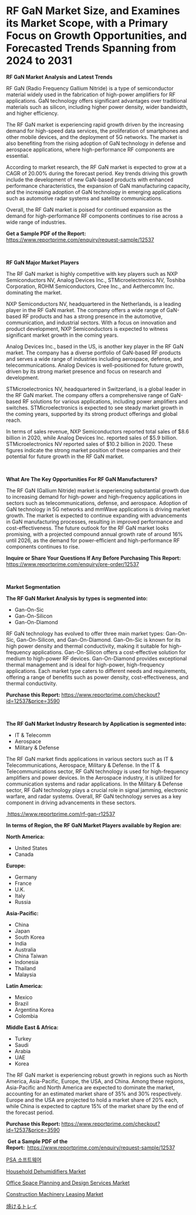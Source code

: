 <p><h1>RF GaN Market Size, and Examines its Market Scope, with a Primary Focus on Growth Opportunities, and Forecasted Trends Spanning from 2024 to 2031</h1></p><p><strong>RF GaN Market Analysis and Latest Trends</strong></p>
<p><p>RF GaN (Radio Frequency Gallium Nitride) is a type of semiconductor material widely used in the fabrication of high-power amplifiers for RF applications. GaN technology offers significant advantages over traditional materials such as silicon, including higher power density, wider bandwidth, and higher efficiency.</p><p>The RF GaN market is experiencing rapid growth driven by the increasing demand for high-speed data services, the proliferation of smartphones and other mobile devices, and the deployment of 5G networks. The market is also benefiting from the rising adoption of GaN technology in defense and aerospace applications, where high-performance RF components are essential.</p><p>According to market research, the RF GaN market is expected to grow at a CAGR of 20.00% during the forecast period. Key trends driving this growth include the development of new GaN-based products with enhanced performance characteristics, the expansion of GaN manufacturing capacity, and the increasing adoption of GaN technology in emerging applications such as automotive radar systems and satellite communications.</p><p>Overall, the RF GaN market is poised for continued expansion as the demand for high-performance RF components continues to rise across a wide range of industries.</p></p>
<p><strong>Get a Sample PDF of the Report:&nbsp;</strong> <a href="https://www.reportprime.com/enquiry/request-sample/12537">https://www.reportprime.com/enquiry/request-sample/12537</a></p>
<p>&nbsp;</p>
<p><strong>RF GaN Major Market Players</strong></p>
<p><p>The RF GaN market is highly competitive with key players such as NXP Semiconductors NV, Analog Devices Inc., STMicroelectronics NV, Toshiba Corporation, ROHM Semiconductors, Cree Inc., and Aethercomm Inc. dominating the market.</p><p>NXP Semiconductors NV, headquartered in the Netherlands, is a leading player in the RF GaN market. The company offers a wide range of GaN-based RF products and has a strong presence in the automotive, communication, and industrial sectors. With a focus on innovation and product development, NXP Semiconductors is expected to witness significant market growth in the coming years.</p><p>Analog Devices Inc., based in the US, is another key player in the RF GaN market. The company has a diverse portfolio of GaN-based RF products and serves a wide range of industries including aerospace, defense, and telecommunications. Analog Devices is well-positioned for future growth, driven by its strong market presence and focus on research and development.</p><p>STMicroelectronics NV, headquartered in Switzerland, is a global leader in the RF GaN market. The company offers a comprehensive range of GaN-based RF solutions for various applications, including power amplifiers and switches. STMicroelectronics is expected to see steady market growth in the coming years, supported by its strong product offerings and global reach.</p><p>In terms of sales revenue, NXP Semiconductors reported total sales of $8.6 billion in 2020, while Analog Devices Inc. reported sales of $5.9 billion. STMicroelectronics NV reported sales of $10.2 billion in 2020. These figures indicate the strong market position of these companies and their potential for future growth in the RF GaN market.</p></p>
<p>&nbsp;</p>
<p><strong>What Are The Key Opportunities For RF GaN Manufacturers?</strong></p>
<p><p>The RF GaN (Gallium Nitride) market is experiencing substantial growth due to increasing demand for high-power and high-frequency applications in sectors such as telecommunications, defense, and aerospace. Adoption of GaN technology in 5G networks and mmWave applications is driving market growth. The market is expected to continue expanding with advancements in GaN manufacturing processes, resulting in improved performance and cost-effectiveness. The future outlook for the RF GaN market looks promising, with a projected compound annual growth rate of around 16% until 2026, as the demand for power-efficient and high-performance RF components continues to rise.</p></p>
<p><strong>Inquire or Share Your Questions If Any Before Purchasing This Report:</strong> <a href="https://www.reportprime.com/enquiry/pre-order/12537">https://www.reportprime.com/enquiry/pre-order/12537</a></p>
<p>&nbsp;</p>
<p><strong>Market Segmentation</strong></p>
<p><strong>The RF GaN Market Analysis by types is segmented into:</strong></p>
<p><ul><li>Gan-On-Sic</li><li>Gan-On-Silicon</li><li>Gan-On-Diamond</li></ul></p>
<p><p>RF GaN technology has evolved to offer three main market types: Gan-On-Sic, Gan-On-Silicon, and Gan-On-Diamond. Gan-On-Sic is known for its high power density and thermal conductivity, making it suitable for high-frequency applications. Gan-On-Silicon offers a cost-effective solution for medium to high-power RF devices. Gan-On-Diamond provides exceptional thermal management and is ideal for high-power, high-frequency applications. Each market type caters to different needs and requirements, offering a range of benefits such as power density, cost-effectiveness, and thermal conductivity.</p></p>
<p><strong>Purchase this Report:&nbsp;</strong><a href="https://www.reportprime.com/checkout?id=12537&price=3590">https://www.reportprime.com/checkout?id=12537&price=3590</a></p>
<p>&nbsp;</p>
<p><strong>The RF GaN Market Industry Research by Application is segmented into:</strong></p>
<p><ul><li>IT & Telecomm</li><li>Aerospace</li><li>Military & Defense</li></ul></p>
<p><p>The RF GaN market finds applications in various sectors such as IT & Telecommunications, Aerospace, Military & Defense. In the IT & Telecommunications sector, RF GaN technology is used for high-frequency amplifiers and power devices. In the Aerospace industry, it is utilized for communication systems and radar applications. In the Military & Defense sector, RF GaN technology plays a crucial role in signal jamming, electronic warfare, and radar systems. Overall, RF GaN technology serves as a key component in driving advancements in these sectors.</p></p>
<p><a href="https://www.reportprime.com/rf-gan-r12537">&nbsp;https://www.reportprime.com/rf-gan-r12537</a></p>
<p><strong>In terms of Region, the RF GaN Market Players available by Region are:</strong></p>
<p>
    <p> <strong> North America: </strong>
        <ul>
            <li>United States</li>
            <li>Canada</li>
        </ul>
        </p> 
    <p> <strong> Europe: </strong>
        <ul>
            <li>Germany</li>
            <li>France</li>
            <li>U.K.</li>
            <li>Italy</li>
            <li>Russia</li>
        </ul>
        </p> 
    <p> <strong> Asia-Pacific: </strong>
        <ul>
            <li>China</li>
            <li>Japan</li>
            <li>South Korea</li>
            <li>India</li>
            <li>Australia</li>
            <li>China Taiwan</li>
            <li>Indonesia</li>
            <li>Thailand</li>
            <li>Malaysia</li>
        </ul>
        </p> 
    <p> <strong> Latin America: </strong>
        <ul>
            <li>Mexico</li>
            <li>Brazil</li>
            <li>Argentina Korea</li>
            <li>Colombia</li>
        </ul>
        </p> 
    <p> <strong> Middle East & Africa: </strong>
        <ul>
            <li>Turkey</li>
            <li>Saudi</li>
            <li>Arabia</li>
            <li>UAE</li>
            <li>Korea</li>
        </ul>
    </p>
    </p>
<p><p>The RF GaN market is experiencing robust growth in regions such as North America, Asia-Pacific, Europe, the USA, and China. Among these regions, Asia-Pacific and North America are expected to dominate the market, accounting for an estimated market share of 35% and 30% respectively. Europe and the USA are projected to hold a market share of 20% each, while China is expected to capture 15% of the market share by the end of the forecast period.</p></p>
<p><strong>Purchase this Report: </strong><a href="https://www.reportprime.com/checkout?id=12537&price=3590">https://www.reportprime.com/checkout?id=12537&price=3590</a></p>
<p>&nbsp;<strong>Get a Sample PDF of the Report:&nbsp;&nbsp;</strong><a href="https://www.reportprime.com/enquiry/request-sample/12537">https://www.reportprime.com/enquiry/request-sample/12537</a></p>
<p><strong></strong></p>
<p><p><a href="https://medium.com/@ikeschumm04/psa-%EC%86%8C%ED%94%84%ED%8A%B8%EC%9B%A8%EC%96%B4-%EC%8B%9C%EC%9E%A5-2024%EB%85%84%EB%B6%80%ED%84%B0-2031%EB%85%84%EA%B9%8C%EC%A7%80%EC%9D%98-%EA%B8%80%EB%A1%9C%EB%B2%8C-%EB%B0%8F-%EC%A7%80%EC%97%AD%EC%A0%81-%EB%B6%84%EC%84%9D-d4d90115df41">PSA 소프트웨어</a></p><p><a href="https://www.linkedin.com/pulse/global-household-dehumidifiers-market-projected-grow-cagr-78-forcasted-xzs9e">Household Dehumidifiers Market</a></p><p><a href="https://issuu.com/reportprime-2/docs/office-space-planning-and-design-services-market-s">Office Space Planning and Design Services Market</a></p><p><a href="https://www.linkedin.com/pulse/construction-machinery-leasing-market-trends-detailed-study-pvjme">Construction Machinery Leasing Market</a></p><p><a href="https://medium.com/@pedrogers56456/%E7%84%BC%E6%88%90%E5%8F%AF%E8%83%BD%E3%81%AA%E3%83%88%E3%83%AC%E3%82%A4%E5%B8%82%E5%A0%B4-2024%E5%B9%B4%E3%81%8B%E3%82%892031%E5%B9%B4%E3%81%AE%E4%B8%96%E7%95%8C%E3%81%A8%E5%9C%B0%E5%9F%9F%E3%81%AE%E5%88%86%E6%9E%90-e3dd3180901f">焼けるトレイ</a></p></p>